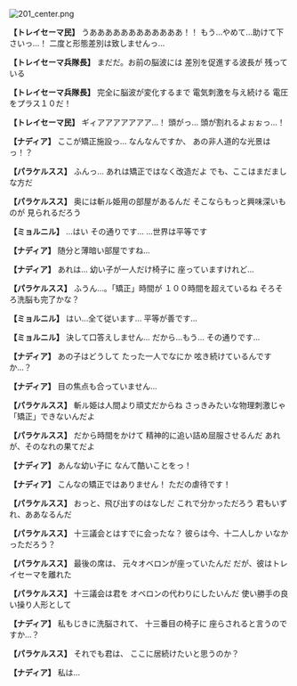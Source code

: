 
![201_center.png](../images/backgrounds/201_center.png)

**【トレイセーマ民】**
うああああああああああああ！！
もう…やめて…助けて下さいっ…！
二度と形態差別は致しませんっ…

**【トレイセーマ兵隊長】**
まだだ。お前の脳波には
差別を促進する波長が
残っている

**【トレイセーマ兵隊長】**
完全に脳波が変化するまで
電気刺激を与え続ける
電圧をプラス１０だ！

**【トレイセーマ民】**
ギィアアアアアアア…！
頭がっ…
頭が割れるよぉぉっ…！

**【ナディア】**
ここが矯正施設っ…
なんなんですか、
あの非人道的な光景はっ！？

**【パラケルスス】**
ふんっ…
あれは矯正ではなく改造だよ
でも、ここはまだましな方だ

**【パラケルスス】**
奥には斬ル姫用の部屋があるんだ
そこならもっと興味深いものが
見られるだろう

**【ミョルニル】**
…はい
その通りです…
…世界は平等です

**【ナディア】**
随分と薄暗い部屋ですね…

**【ナディア】**
あれは…
幼い子が一人だけ椅子に
座っていますけれど…

**【パラケルスス】**
ふうん…。「矯正」時間が
１００時間を超えているね
そろそろ洗脳も完了かな？

**【ミョルニル】**
はい…全て従います…
平等が善です…

**【ミョルニル】**
決して口答えしません…
だから…もう…
その通りです…

**【ナディア】**
あの子はどうして
たった一人でなにか
呟き続けているんですか…？

**【ナディア】**
目の焦点も合っていません…

**【パラケルスス】**
斬ル姫は人間より頑丈だからね
さっきみたいな物理刺激じゃ
「矯正」できないんだよ

**【パラケルスス】**
だから時間をかけて
精神的に追い詰め屈服させるんだ
あれが、そのなれの果てだよ

**【ナディア】**
あんな幼い子に
なんて酷いことをっ！

**【ナディア】**
こんなの矯正ではありません！
ただの虐待です！

**【パラケルスス】**
おっと、飛び出すのはなしだ
これで分かっただろう
君もいずれ、ああなるんだ

**【パラケルスス】**
十三議会とはすでに会ったな？
彼らは今、十二人しか
いなかっただろう？

**【パラケルスス】**
最後の席は、
元々オベロンが座っていたんだ
だが、彼はトレイセーマを離れた

**【パラケルスス】**
十三議会は君を
オベロンの代わりにしたいんだ
使い勝手の良い操り人形として

**【ナディア】**
私もじきに洗脳されて、
十三番目の椅子に
座らされると言うのですか…？

**【パラケルスス】**
それでも君は、
ここに居続けたいと思うのか？

**【ナディア】**
私は…